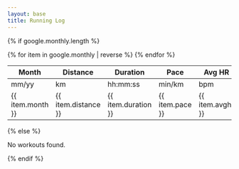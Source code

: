 ```yaml
---
layout: base
title: Running Log
---
```

<div>
  <canvas id="myChart" data-chart='{{ google.monthly | jsonify }}'></canvas>
</div>

{% if google.monthly.length %}
<div class="overflow-x-auto mt-8">
  <table class="min-w-96 w-full text-center text-sm">
    <thead>
      <tr>
        <th>Month</th>
        <th>Distance</th>
        <th>Duration</th>
        <th>Pace</th>
        <th>Avg HR</th>
      </tr>
    </thead>
    <tbody>
      <tr class="text-slate-400 italic">
        <td>mm/yy</td>
        <td>km</td>
        <td>hh:mm:ss</td>
        <td>min/km</td>
        <td>bpm</td>
      </tr>
      {% for item in google.monthly | reverse %}
      <tr class="border-t border-slate-300">
        <td>{{ item.month }}</a></td>
        <td>{{ item.distance }}</td>
        <td>{{ item.duration }}</td>
        <td>{{ item.pace }}</td>
        <td>{{ item.avghr }}</td>
      </tr>
      {% endfor %}
    </tbody>
  </table>
</div>
{% else %}
<p>No workouts found.</p>
{% endif %}